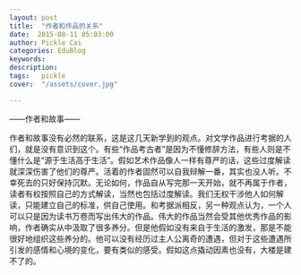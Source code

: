 ```yaml
---
layout: post  
title:  "作者和作品的关系"
date:  2015-08-11 05:03:00
author: Pickle Cai  
categories: EduBlog  
keywords: 
description:   
tags:	pickle   
cover:  "/assets/cover.jpg"  

---
```


——作者和故事——

作者和故事没有必然的联系，这是这几天新学到的观点。对文学作品进行考据的人们，就是没有意识到这个。有些“作品考古者”是因为不懂修辞方法，有些人则是不懂什么是“源于生活高于生活”。假如艺术作品像人一样有尊严的话，这些过度解读就深深伤害了他们的尊严。活着的作者固然可以自我辩解一番，其实也没人听。不幸死去的只好保持沉默。无论如何，作品自从写完那一天开始，就不再属于作者，读者有权按照自己的方式解读，当然也包括过度解读。我们无权干涉他人如何解读，只能建立自己的标准，供自己使用。和考据派相反，另一种观点认为，一个人可以只是因为读书万卷而写出伟大的作品。伟大的作品当然会受其他优秀作品的影响，作者确实从中汲取了很多养分。但是他假如没有来自于生活的激发，那是不能很好地组织这些养分的。他可以没有经历过主人公离奇的遭遇，但对于这些遭遇所引发的感情和心境的变化，要有类似的感受。假如这点撬动因素也没有，大楼是建不了的。

		    

